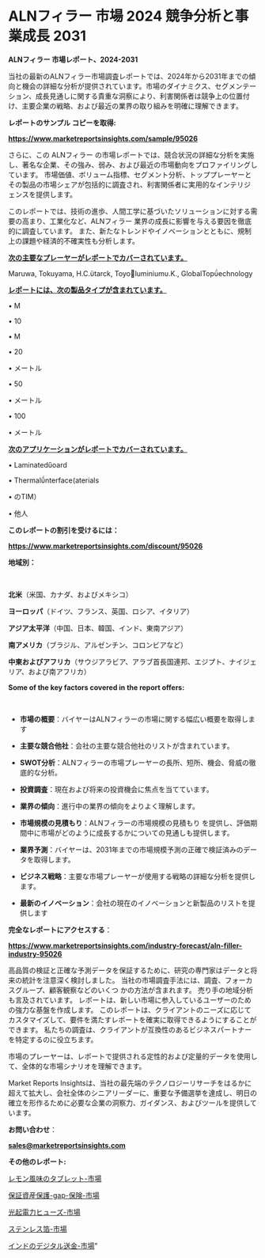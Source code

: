 # ALNフィラー 市場 2024 競争分析と事業成長 2031

<strong>ALNフィラー 市場レポート、2024-2031</strong>

当社の最新のALNフィラー市場調査レポートでは、2024年から2031年までの傾向と機会の詳細な分析が提供されています。市場のダイナミクス、セグメンテーション、成長見通しに関する貴重な洞察により、利害関係者は競争上の位置付け、主要企業の戦略、および最近の業界の取り組みを明確に理解できます。



<strong>レポートのサンプル コピーを取得:</strong> <a href=https://www.marketreportsinsights.com/sample/95026>

<strong><u>https://www.marketreportsinsights.com/sample/95026</u></strong></a>

さらに、この ALNフィラー の市場レポートでは、競合状況の詳細な分析を実施し、著名な企業、その強み、弱み、および最近の市場動向をプロファイリングしています。 市場価値、ボリューム指標、セグメント分析、トッププレーヤーとその製品の市場シェアが包括的に調査され、利害関係者に実用的なインテリジェンスを提供します。

このレポートでは、技術の進歩、人間工学に基づいたソリューションに対する需要の高まり、工業化など、ALNフィラー 業界の成長に影響を与える要因を徹底的に調査しています。 また、新たなトレンドやイノベーションとともに、規制上の課題や経済的不確実性も分析します。



<strong><u>次の主要なプレーヤーがレポートでカバーされています。</u></strong>

Maruwa, Tokuyama, H.C.tarck, Toyoluminium.K., GlobalTopechnology



<strong><u><b>レポートには、次の製品タイプが含まれています。</b></u></strong>

• M

• 10

• M

• 20

• メートル

• 50

• メートル

• 100

• メートル



<strong><u><b>次のアプリケーションがレポートでカバーされています。</b></u></strong>

• Laminatedoard

• Thermalnterfaceaterials

• のTIM）

• 他人



<strong><b>このレポートの割引を受けるには：</b></strong>

<a href=https://www.marketreportsinsights.com/discount/95026>

<strong><u>https://www.marketreportsinsights.com/discount/95026</u></strong></a>



<strong>地域別：</strong>

<strong> </strong>



<strong>北米</strong>（米国、カナダ、およびメキシコ）



<strong>ヨーロッパ</strong>（ドイツ、フランス、英国、ロシア、イタリア）



<strong>アジア太平洋</strong>（中国、日本、韓国、インド、東南アジア）



<strong>南アメリカ</strong>（ブラジル、アルゼンチン、コロンビアなど）



<strong>中東およびアフリカ</strong>（サウジアラビア、アラブ首長国連邦、エジプト、ナイジェリア、および南アフリカ）



<strong>Some of the key factors covered in the report offers:</strong>

<strong> </strong>
<ul>
  <li>

<strong>市場の概要</strong>：バイヤーはALNフィラーの市場に関する幅広い概要を取得します</li>
  <li>

<strong>主要な競合他社</strong>：会社の主要な競合他社のリストが含まれています。</li>
  <li>

<strong>SWOT分析</strong>：ALNフィラーの市場プレーヤーの長所、短所、機会、脅威の徹底的な分析。</li>
  <li>

<strong>投資調査</strong>：現在および将来の投資機会に焦点を当てています。</li>
  <li>

<strong>業界の傾向</strong>：進行中の業界の傾向をよりよく理解します。</li>
  <li>

<strong>市場規模の見積もり</strong>：ALNフィラーの市場規模の見積もり を提供し、評価期間中に市場がどのように成長するかについての見通しも提供します。</li>
  <li>

<strong>業界予測</strong>：バイヤーは、2031年までの市場規模予測の正確で検証済みのデータを取得します。</li>
  <li>

<strong>ビジネス戦略</strong>：主要な市場プレーヤーが使用する戦略の詳細な分析を提供します。</li>
  <li>

<strong>最新のイノベーション</strong>：会社の現在のイノベーションと新製品のリストを提供します</li>
</ul>


<strong>完全なレポートにアクセスする</strong>：

<a href=https://www.marketreportsinsights.com/industry-forecast/aln-filler-industry-95026>

<strong><u>https://www.marketreportsinsights.com/industry-forecast/aln-filler-industry-95026</u></strong></a>

高品質の検証と正確な予測データを保証するために、研究の専門家はデータと将来の統計を注意深く検討しました。 当社の市場調査手法には、調査、フォーカスグループ、顧客観察などのいくつ かの方法が含まれます。 売り手の地域分析も言及されています。 レポートは、新しい市場に参入しているユーザーのための強力な基盤を作成します。 このレポートは、クライアントのニーズに応じてカスタマイズして、要件を満たすレポートを確実に取得できるようにすることができます。 私たちの調査は、クライアントが互換性のあるビジネスパートナーを特定するのに役立ちます。

市場のプレーヤーは、レポートで提供される定性的および定量的データを使用して、全体的な市場シナリオを理解できます。

Market Reports Insightsは、当社の最先端のテクノロジーリサーチをはるかに超えて拡大し、会社全体のシニアリーダーに、重要な予備選挙を達成し、明日の確立を形作るために必要な企業の洞察力、ガイダンス、およびツールを提供しています。



<strong><b>お問い合わせ</b></strong>：

<a href=mailto:sales@marketreportsinsights.com>

<strong><u>sales@marketreportsinsights.com</u></strong></a>



<strong>その他のレポート:</strong>

<a href=https://www.linkedin.com/pulse/レモン風味のタブレット-市場-2023-年のダイナミクスとビジネストレンド-2030-pr-news-hub-tqdkf/>レモン風味のタブレット-市場</a>

<a href=https://www.linkedin.com/pulse/保証資産保護-gap-保険-市場-2023-総合分析と事業成長戦略-2030-c3y6f/>保証資産保護-gap-保険-市場</a>

<a href=https://www.linkedin.com/pulse/光起電力ヒューズ-市場-2023-年のダイナミクスとビジネストレンド-2030-pr-news-hub-drj2f/>光起電力ヒューズ-市場</a>

<a href=https://www.linkedin.com/pulse/ステンレス箔-市場-2023-推進要因と成長機会-2030-analytics-achievers-24-analysis-k0cvf/>ステンレス箔-市場</a>

<a href=https://www.linkedin.com/pulse/インドのデジタル送金-市場-2023-新興市場-将来の動向と市場需要-r30if/>インドのデジタル送金-市場</a>"
